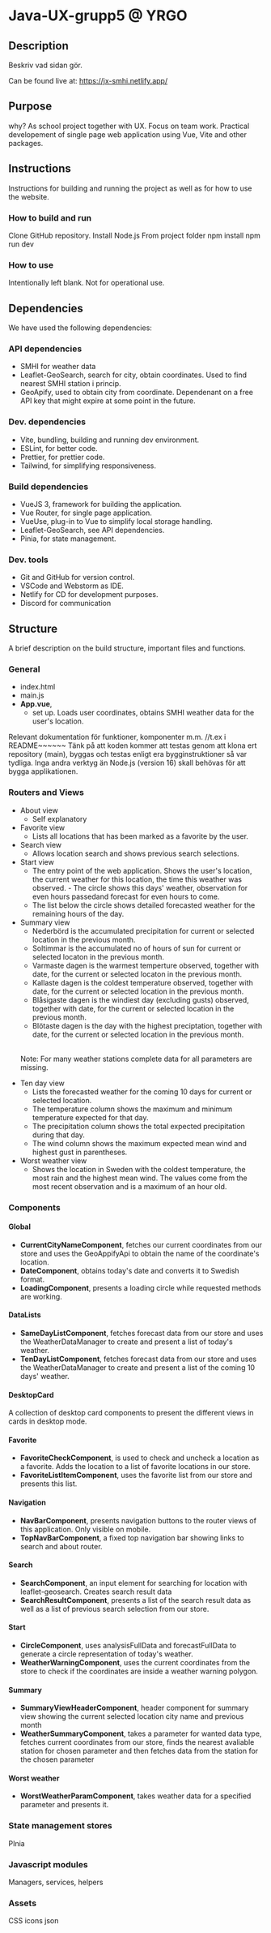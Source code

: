 # Java-UX-grupp5 @ YRGO

## Description

Beskriv vad sidan gör.

Can be found live at:
https://jx-smhi.netlify.app/

## Purpose

why?
As school project together with UX. Focus on team work. Practical developement of single page web application using Vue, Vite and other 
packages.

## Instructions

Instructions for building and running the project as well as for how to use the website.

### How to build and run
Clone GitHub repository.
Install Node.js
From project folder npm install
npm run dev

### How to use
Intentionally left blank. Not for operational use.
## Dependencies
We have used the following dependencies:
### API dependencies

- SMHI for weather data
- Leaflet-GeoSearch, search for city, obtain coordinates. Used to find nearest SMHI station i princip.
- GeoApify, used to obtain city from coordinate. Dependenant on a free API key that might expire at some point in the future.

### Dev. dependencies
- Vite, bundling, building and running dev environment.
- ESLint, for better code.
- Prettier, for prettier code.
- Tailwind, for simplifying responsiveness.

### Build dependencies
- VueJS 3, framework for building the application.
- Vue Router, for single page application.
- VueUse, plug-in to Vue to simplify local storage handling.
- Leaflet-GeoSearch, see API dependencies.
- Pinia, for state management.

### Dev. tools
- Git and GitHub for version control.
- VSCode and Webstorm as IDE.
- Netlify for CD for development purposes.
- Discord for communication

## Structure
A brief description on the build structure, important files and functions.
### General

- index.html
- main.js
- **App.vue**, 
    - set up. Loads user coordinates, obtains SMHI weather data for the user's location.



Relevant dokumentation för funktioner, komponenter m.m. //t.ex i README~~~~~~
Tänk på att koden kommer att testas genom att klona ert repository (main), byggas och testas enligt
era bygginstruktioner så var tydliga. Inga andra verktyg än Node.js (version 16) skall behövas för att
bygga applikationen.


### Routers and Views
- About view
    - Self explanatory
- Favorite view
    - Lists all locations that has been marked as a favorite by the user.
- Search view
    - Allows location search and shows previous search selections.
- Start view
    - The entry point of the web application. Shows the user's location, the current weather for this location, the time this weather was observed. - The circle shows this days' weather, observation for even hours passedand forecast for even hours to come. 
    - The list below the circle shows detailed forecasted weather for the remaining hours of the day.
- Summary view
    - Nederbörd is the accumulated precipitation for current or selected location in the previous month.
    - Soltimmar is the accumulated no of hours of sun for current or selected
    locaton in the previous month.
    - Varmaste dagen is the warmest temperture observed, together with date, for the current or selected locaton in the previous month.
    - Kallaste dagen is the coldest temperature observed, together with date, for the current or selected location in the previous month.
    - Blåsigaste dagen is the windiest day (excluding gusts) observed, together with date, for the current or selected location in the previous month.
    - Blötaste dagen is the day with the highest preciptation, together with date, for the current or selected location in the previous month.
    <br>
    <p>
    Note: For many weather stations complete data for all parameters are missing.
    </p>
- Ten day view
    - Lists the forecasted weather for the coming 10 days for current or selected location. 
    - The temperature column shows the maximum and minimum temperature expected for that day. 
    - The precipitation column shows the total expected precipitation during that day.
    - The wind column shows the maximum expected mean wind and highest gust in parentheses.
- Worst weather view
    - Shows the location in Sweden with the coldest temperature, the most rain and the highest mean wind. The values come from the most recent observation and is a maximum of an hour old. 
    

### Components

#### Global
- **CurrentCityNameComponent**, fetches our current coordinates from our store and uses the GeoAppifyApi to obtain the name of the coordinate's location.
- **DateComponent**, obtains today's date and converts it to Swedish format.
- **LoadingComponent**, presents a loading circle while requested methods are working.

#### DataLists
 - **SameDayListComponent**, fetches forecast data from our store and uses the WeatherDataManager to create and present a list of today's weather.
 - **TenDayListComponent**, fetches forecast data from our store and uses the WeatherDataManager to create and present a list of the coming 10 days' weather.
 #### DesktopCard
 A collection of desktop card components to present the different views in cards in desktop mode.
 #### Favorite
 - **FavoriteCheckComponent**, is used to check and uncheck a location as a favorite. Adds the location to a list of favorite locations in our store.
 - **FavoriteListItemComponent**, uses the favorite list from our store and presents this list.

 #### Navigation
 - **NavBarComponent**, presents navigation buttons to the router views of this application. Only visible on mobile.
 - **TopNavBarComponent**, a fixed top navigation bar showing links to search and about router.

 #### Search
 - **SearchComponent**, an input element for searching for location with leaflet-geosearch. Creates search result data
 - **SearchResultComponent**, presents a list of the search result data as well as a list of previous search selection from our store.

#### Start
 - **CircleComponent**, uses analysisFullData and forecastFullData to generate a circle representation of today's weather.
 - **WeatherWarningComponent**, uses the current coordinates from the store to check if the coordinates are inside a weather warning polygon.

#### Summary
- **SummaryViewHeaderComponent**, header component for summary view showing the current selected location city name and previous month 
- **WeatherSummaryComponent**, takes a parameter for wanted data type, fetches current coordinates from our store, finds the 
nearest avaliable station for chosen parameter and then fetches data from the station for the chosen parameter

#### Worst weather
- **WorstWeatherParamComponent**, takes weather data for a specified parameter and presents it.

#### 
### State management stores
PInia
### Javascript modules
Managers, services, helpers

### Assets
CSS
icons
json











